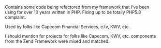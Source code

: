 Contains some code being refactored from my framework that I've been using
for over 10 years written in PHP.  Fixing up to be totally PHP5.3 complaint.

Used by folks like Capecom Financial Services, e.tv, KWV, etc.

I should mention for projects for folks like Capecom, KWV, etc. components
from the Zend Framework were mixed and matched.
